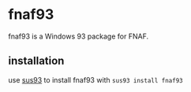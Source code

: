 # fnaf93
fnaf93 is a Windows 93 package for FNAF.

## installation
use [sus93](https://github.com/parabirb/sus93) to install fnaf93 with `sus93 install fnaf93`
